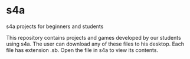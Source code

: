 # s4a
s4a projects for beginners and students

This repository contains projects and games developed by our students using s4a.
The user can download any of these files to his desktop. Each file has extension .sb.
Open the file in s4a to view its contents.
